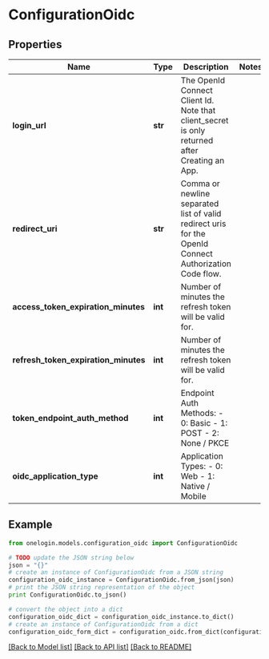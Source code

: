 # ConfigurationOidc


## Properties
Name | Type | Description | Notes
------------ | ------------- | ------------- | -------------
**login_url** | **str** | The OpenId Connect Client Id. Note that client_secret is only returned after Creating an App. | 
**redirect_uri** | **str** | Comma or newline separated list of valid redirect uris for the OpenId Connect Authorization Code flow. | 
**access_token_expiration_minutes** | **int** | Number of minutes the refresh token will be valid for. | 
**refresh_token_expiration_minutes** | **int** | Number of minutes the refresh token will be valid for. | 
**token_endpoint_auth_method** | **int** | Endpoint Auth Methods:   - 0: Basic   - 1: POST   - 2: None / PKCE | 
**oidc_application_type** | **int** | Application Types:   - 0: Web   - 1: Native / Mobile | 

## Example

```python
from onelogin.models.configuration_oidc import ConfigurationOidc

# TODO update the JSON string below
json = "{}"
# create an instance of ConfigurationOidc from a JSON string
configuration_oidc_instance = ConfigurationOidc.from_json(json)
# print the JSON string representation of the object
print ConfigurationOidc.to_json()

# convert the object into a dict
configuration_oidc_dict = configuration_oidc_instance.to_dict()
# create an instance of ConfigurationOidc from a dict
configuration_oidc_form_dict = configuration_oidc.from_dict(configuration_oidc_dict)
```
[[Back to Model list]](../README.md#documentation-for-models) [[Back to API list]](../README.md#documentation-for-api-endpoints) [[Back to README]](../README.md)


